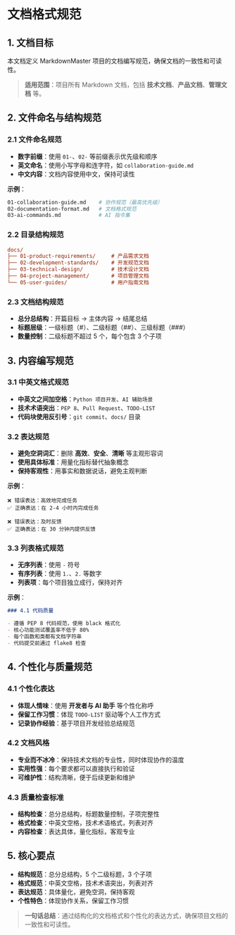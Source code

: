 # 文档格式规范

## 1. 文档目标

本文档定义 MarkdownMaster 项目的文档编写规范，确保文档的一致性和可读性。

> **适用范围**：项目所有 Markdown 文档，包括 **技术文档**、**产品文档**、**管理文档** 等。

## 2. 文件命名与结构规范

### 2.1 文件命名规范

- **数字前缀**：使用 `01-`、`02-` 等前缀表示优先级和顺序
- **英文命名**：使用小写字母和连字符，如 `collaboration-guide.md`
- **中文内容**：文档内容使用中文，保持可读性

**示例**：

```bash
01-collaboration-guide.md    # 协作规范（最高优先级）
02-documentation-format.md   # 文档格式规范
03-ai-commands.md            # AI 指令集
```

### 2.2 目录结构规范

```ini
docs/
├── 01-product-requirements/     # 产品需求文档
├── 02-development-standards/    # 开发规范文档
├── 03-technical-design/         # 技术设计文档
├── 04-project-management/       # 项目管理文档
└── 05-user-guides/              # 用户指南文档
```

### 2.3 文档结构规范

- **总分总结构**：开篇目标 → 主体内容 → 结尾总结
- **标题层级**：一级标题（#）、二级标题（##）、三级标题（###）
- **数量控制**：二级标题不超过 5 个，每个包含 3 个子项

## 3. 内容编写规范

### 3.1 中英文格式规范

- **中英文之间加空格**：`Python 项目开发`、`AI 辅助场景`
- **技术术语突出**：`PEP 8`、`Pull Request`、`TODO-LIST`
- **代码块使用反引号**：`git commit`、`docs/` 目录

### 3.2 表达规范

- **避免空洞词汇**：删除 **高效**、**安全**、**清晰** 等主观形容词
- **使用具体标准**：用量化指标替代抽象概念
- **保持客观性**：用事实和数据说话，避免主观判断

**示例**：

```text
❌ 错误表达：高效地完成任务
✅ 正确表达：在 2-4 小时内完成任务

❌ 错误表达：及时反馈
✅ 正确表达：在 30 分钟内提供反馈
```

### 3.3 列表格式规范

- **无序列表**：使用 `-` 符号
- **有序列表**：使用 `1.`、`2.` 等数字
- **列表项**：每个项目独立成行，保持对齐

**示例**：

```markdown
### 4.1 代码质量

- 遵循 PEP 8 代码规范，使用 black 格式化
- 核心功能测试覆盖率不低于 80%
- 每个函数和类都有文档字符串
- 代码提交前通过 flake8 检查
```

## 4. 个性化与质量规范

### 4.1 个性化表达

- **体现人情味**：使用 **开发者与 AI 助手** 等个性化称呼
- **保留工作习惯**：体现 `TODO-LIST` 驱动等个人工作方式
- **记录协作经验**：基于项目开发经验总结规范

### 4.2 文档风格

- **专业而不冰冷**：保持技术文档的专业性，同时体现协作的温度
- **实用性强**：每个要求都可以直接执行和验证
- **可维护性**：结构清晰，便于后续更新和维护

### 4.3 质量检查标准

- **结构检查**：总分总结构，标题数量控制，子项完整性
- **格式检查**：中英文空格，技术术语格式，列表对齐
- **内容检查**：表达具体，量化指标，客观专业

## 5. 核心要点

- **结构规范**：总分总结构，5 个二级标题，3 个子项
- **格式规范**：中英文空格，技术术语突出，列表对齐
- **表达规范**：具体量化，避免空洞，保持客观
- **个性特色**：体现协作关系，保留工作习惯

> **一句话总结**：通过结构化的文档格式和个性化的表达方式，确保项目文档的一致性和可读性。
